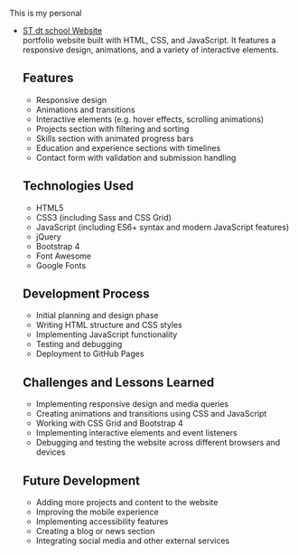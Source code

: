 This is my personal <div id="school"><ul><li><a href="https://infernoduk.github.io/Code-portfolio/" target="_blank">ST dt school Website</a></li> portfolio website built with HTML, CSS, and JavaScript. It features a responsive design, animations, and a variety of interactive elements.


## Features


* Responsive design
* Animations and transitions
* Interactive elements (e.g. hover effects, scrolling animations)
* Projects section with filtering and sorting
* Skills section with animated progress bars
* Education and experience sections with timelines
* Contact form with validation and submission handling

## Technologies Used

* HTML5
* CSS3 (including Sass and CSS Grid)
* JavaScript (including ES6+ syntax and modern JavaScript features)
* jQuery
* Bootstrap 4
* Font Awesome
* Google Fonts

## Development Process


* Initial planning and design phase
* Writing HTML structure and CSS styles
* Implementing JavaScript functionality
* Testing and debugging
* Deployment to GitHub Pages

## Challenges and Lessons Learned

* Implementing responsive design and media queries
* Creating animations and transitions using CSS and JavaScript
* Working with CSS Grid and Bootstrap 4
* Implementing interactive elements and event listeners
* Debugging and testing the website across different browsers and devices

## Future Development

* Adding more projects and content to the website
* Improving the mobile experience
* Implementing accessibility features
* Creating a blog or news section
* Integrating social media and other external services

